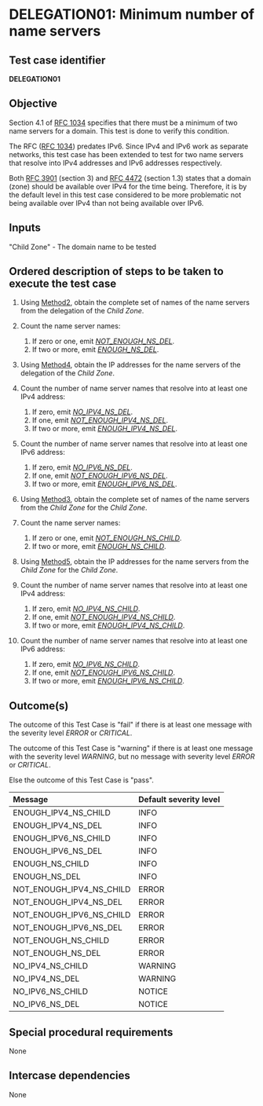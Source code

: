 # DELEGATION01: Minimum number of name servers   

## Test case identifier

**DELEGATION01**

## Objective

Section 4.1 of [RFC 1034] specifies that there must be a minimum of two name servers 
for a domain. This test is done to verify this condition.

The RFC ([RFC 1034]) predates IPv6. Since IPv4 and IPv6 work as separate networks, this
test case has been extended to test for two name servers that resolve into IPv4 addresses
and IPv6 addresses respectively.

Both [RFC 3901] (section 3) and [RFC 4472] (section 1.3) states that a domain 
(zone) should be available over IPv4 for the time being. Therefore, it is by the 
default level in this test case considered to be more problematic not being available 
over IPv4 than not being available over IPv6.

## Inputs

"Child Zone" - The domain name to be tested

## Ordered description of steps to be taken to execute the test case

 1. Using [Method2], obtain the complete set of names of the name servers 
    from the delegation of the *Child Zone*.

 2. Count the name server names:
    1. If zero or one, emit *[NOT_ENOUGH_NS_DEL]*.
    2. If two or more, emit *[ENOUGH_NS_DEL]*.

 3. Using [Method4], obtain the IP addresses for the name servers of the 
    delegation of the *Child Zone*.

 4. Count the number of name server names that resolve into at least one IPv4 
    address:
    1. If zero, emit *[NO_IPV4_NS_DEL]*.
    2. If one, emit *[NOT_ENOUGH_IPV4_NS_DEL]*.
    3. If two or more, emit *[ENOUGH_IPV4_NS_DEL]*.

 5. Count the number of name server names that resolve into at least one IPv6 
    address:
    1. If zero, emit *[NO_IPV6_NS_DEL]*.
    2. If one, emit *[NOT_ENOUGH_IPV6_NS_DEL]*.
    3. If two or more, emit *[ENOUGH_IPV6_NS_DEL]*.

 6. Using [Method3], obtain the complete set of names of the name servers
    from the *Child Zone* for the *Child Zone*. 

 7. Count the name server names:
    1. If zero or one, emit *[NOT_ENOUGH_NS_CHILD]*.
    2. If two or more, emit *[ENOUGH_NS_CHILD]*.

 8. Using [Method5], obtain the IP addresses for the name servers from 
    the *Child Zone* for the *Child Zone*.

 9. Count the number of name server names that resolve into at least one IPv4 
    address:
    1. If zero, emit *[NO_IPV4_NS_CHILD]*.
    2. If one, emit *[NOT_ENOUGH_IPV4_NS_CHILD]*.
    3. If two or more, emit *[ENOUGH_IPV4_NS_CHILD]*.

10. Count the number of name server names that resolve into at least one IPv6 
    address:
    1. If zero, emit *[NO_IPV6_NS_CHILD]*.
    2. If one, emit *[NOT_ENOUGH_IPV6_NS_CHILD]*.
    3. If two or more, emit *[ENOUGH_IPV6_NS_CHILD]*.

## Outcome(s)

The outcome of this Test Case is "fail" if there is at least one message
with the severity level *ERROR* or *CRITICAL*.

The outcome of this Test Case is "warning" if there is at least one message
with the severity level *WARNING*, but no message with severity level
*ERROR* or *CRITICAL*.

Else the outcome of this Test Case is "pass".

Message                       | Default severity level
:-----------------------------|:-----------------------------------
ENOUGH_IPV4_NS_CHILD          | INFO
ENOUGH_IPV4_NS_DEL            | INFO
ENOUGH_IPV6_NS_CHILD          | INFO
ENOUGH_IPV6_NS_DEL            | INFO
ENOUGH_NS_CHILD               | INFO
ENOUGH_NS_DEL                 | INFO
NOT_ENOUGH_IPV4_NS_CHILD      | ERROR
NOT_ENOUGH_IPV4_NS_DEL        | ERROR
NOT_ENOUGH_IPV6_NS_CHILD      | ERROR
NOT_ENOUGH_IPV6_NS_DEL        | ERROR
NOT_ENOUGH_NS_CHILD           | ERROR
NOT_ENOUGH_NS_DEL             | ERROR
NO_IPV4_NS_CHILD              | WARNING
NO_IPV4_NS_DEL                | WARNING
NO_IPV6_NS_CHILD              | NOTICE
NO_IPV6_NS_DEL                | NOTICE


## Special procedural requirements

None 

## Intercase dependencies

None

[RFC 1034]: https://datatracker.ietf.org/doc/html/rfc1034
[RFC 3901]: https://datatracker.ietf.org/doc/html/rfc3901
[RFC 4472]: https://datatracker.ietf.org/doc/html/rfc4472

[Method2]:  ../Methods.md#method-2-obtain-glue-name-records-from-parent
[Method3]:  ../Methods.md#method-3-obtain-name-servers-from-child
[Method4]:  ../Methods.md#method-4-obtain-glue-address-records-from-parent
[Method5]:  ../Methods.md#method-5-obtain-the-name-server-address-records-from-child

[ENOUGH_IPV4_NS_CHILD]: #outcomes
[ENOUGH_IPV4_NS_DEL]: #outcomes
[ENOUGH_IPV6_NS_CHILD]: #outcomes
[ENOUGH_IPV6_NS_DEL]: #outcomes
[ENOUGH_NS_CHILD]: #outcomes
[ENOUGH_NS_DEL]: #outcomes
[NOT_ENOUGH_IPV4_NS_CHILD]: #outcomes
[NOT_ENOUGH_IPV4_NS_DEL]: #outcomes
[NOT_ENOUGH_IPV6_NS_CHILD]: #outcomes
[NOT_ENOUGH_IPV6_NS_DEL]: #outcomes
[NOT_ENOUGH_NS_CHILD]: #outcomes
[NOT_ENOUGH_NS_DEL]: #outcomes
[NO_IPV4_NS_CHILD]: #outcomes
[NO_IPV4_NS_DEL]: #outcomes
[NO_IPV6_NS_CHILD]: #outcomes
[NO_IPV6_NS_DEL]: #outcomes


